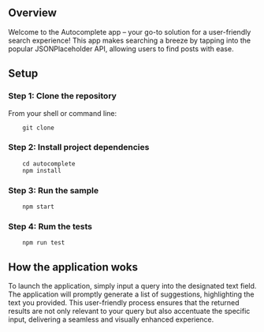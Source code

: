 ## Overview

Welcome to the Autocomplete app – your go-to solution for a user-friendly search experience! This app makes searching a breeze by tapping into the popular JSONPlaceholder API, allowing users to find posts with ease.

## Setup

### Step 1: Clone the repository

From your shell or command line:

```console
    git clone
```

### Step 2: Install project dependencies

```console
    cd autocomplete
    npm install
```

### Step 3: Run the sample

```console
    npm start
```

### Step 4: Rum the tests

```console
    npm run test
```

## How the application woks

To launch the application, simply input a query into the designated text field. The application will promptly generate a list of suggestions, highlighting the text you provided. This user-friendly process ensures that the returned results are not only relevant to your query but also accentuate the specific input, delivering a seamless and visually enhanced experience.
